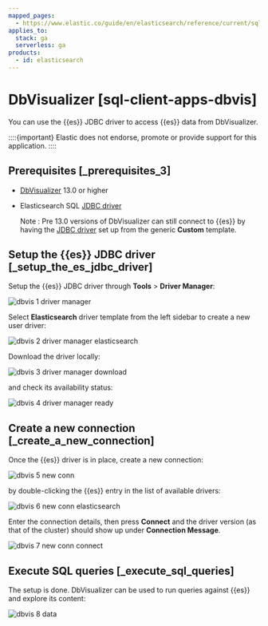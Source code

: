 ```yaml
---
mapped_pages:
  - https://www.elastic.co/guide/en/elasticsearch/reference/current/sql-client-apps-dbvis.html
applies_to:
  stack: ga
  serverless: ga
products:
  - id: elasticsearch
---
```


# DbVisualizer [sql-client-apps-dbvis]

You can use the {{es}} JDBC driver to access {{es}} data from DbVisualizer.

::::{important}
Elastic does not endorse, promote or provide support for this application.
::::


## Prerequisites [_prerequisites_3]

* [DbVisualizer](https://www.dbvis.com/) 13.0 or higher
* Elasticsearch SQL [JDBC driver](sql-jdbc.md)

  Note
  :   Pre 13.0 versions of DbVisualizer can still connect to {{es}} by having the [JDBC driver](sql-jdbc.md) set up from the generic **Custom** template.



## Setup the {{es}} JDBC driver [_setup_the_es_jdbc_driver]

Setup the {{es}} JDBC driver through **Tools** > **Driver Manager**:

![dbvis 1 driver manager](../images/elasticsearch-reference-dbvis-1-driver-manager.png "")

Select **Elasticsearch** driver template from the left sidebar to create a new user driver:

![dbvis 2 driver manager elasticsearch](../images/elasticsearch-reference-dbvis-2-driver-manager-elasticsearch.png "")

Download the driver locally:

![dbvis 3 driver manager download](../images/elasticsearch-reference-dbvis-3-driver-manager-download.png "")

and check its availability status:

![dbvis 4 driver manager ready](../images/elasticsearch-reference-dbvis-4-driver-manager-ready.png "")


## Create a new connection [_create_a_new_connection]

Once the {{es}} driver is in place, create a new connection:

![dbvis 5 new conn](../images/elasticsearch-reference-dbvis-5-new-conn.png "")

by double-clicking the {{es}} entry in the list of available drivers:

![dbvis 6 new conn elasticsearch](../images/elasticsearch-reference-dbvis-6-new-conn-elasticsearch.png "")

Enter the connection details, then press **Connect** and the driver version (as that of the cluster) should show up under **Connection Message**.

![dbvis 7 new conn connect](../images/elasticsearch-reference-dbvis-7-new-conn-connect.png "")


## Execute SQL queries [_execute_sql_queries]

The setup is done. DbVisualizer can be used to run queries against {{es}} and explore its content:

![dbvis 8 data](../images/elasticsearch-reference-dbvis-8-data.png "")


